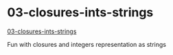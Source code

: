 # 03-closures-ints-strings

[03-closures-ints-strings](https://github.com/mobilelabclass-itp/03-closures-ints-strings)

Fun with closures and integers representation as strings
